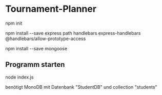 # Tournament-Planner



npm init


npm install --save express path handlebars express-handlebars @handlebars/allow-prototype-access

npm install --save mongoose   

## Programm starten
node index.js

benötigt MonoDB mit Datenbank "StudentDB" und collection "students"

